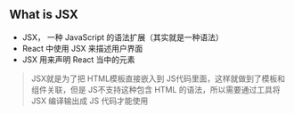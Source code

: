 ## What is JSX
 * JSX， 一种 JavaScript 的语法扩展（其实就是一种语法）
 * React 中使用 JSX 来描述用户界面
 * JSX 用来声明 React 当中的元素

> JSX就是为了把 HTML模板直接嵌入到 JS代码里面，这样就做到了模板和组件关联，但是 JS不支持这种包含 HTML 的语法，所以需要通过工具将 JSX 编译输出成 JS 代码才能使用
